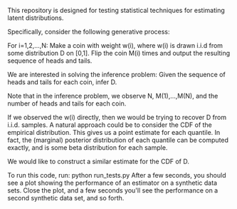 This repository is designed for testing statistical techniques for estimating latent distributions.

Specifically, consider the following generative process:

For i=1,2,...,N:
   Make a coin with weight w(i), where w(i) is drawn i.i.d from some distribution D on [0,1].
   Flip the coin M(i) times and output the resulting sequence of heads and tails.

We are interested in solving the inference problem:
   Given the sequence of heads and tails for each coin, infer D.

Note that in the inference problem, we observe N, M(1),...,M(N), and the number of heads and tails for each coin.

If we observed the w(i) directly, then we would be trying to recover D from i.i.d. samples.  A natural approach could be to consider the CDF of the empirical distribution.  This gives us a point estimate for each quantile.  In fact, the (marginal) posterior distribution of each quantile can be computed exactly, and is some beta distribution for each sample.

We would like to construct a similar estimate for the CDF of D.

To run this code, run:
	python run_tests.py
After a few seconds, you should see a plot showing the performance of an estimator on a synthetic data sets.  Close
the plot, and a few seconds you'll see the performance on a second synthetic data set, and so forth.




